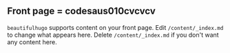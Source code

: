 ## Front page = codesaus010cvcvcv
`beautifulhugo` supports content on your front page. Edit `/content/_index.md` to change what appears here. Delete `/content/_index.md` if you don't want any content here.
